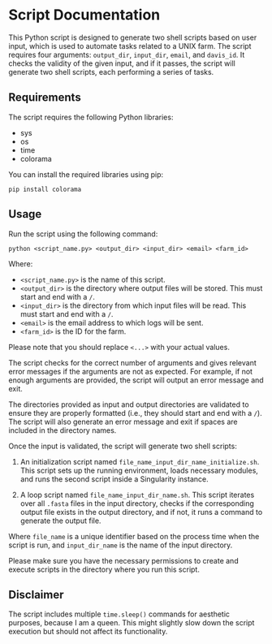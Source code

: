 # Script Documentation

This Python script is designed to generate two shell scripts based on user input, which is used to automate tasks related to a UNIX farm. The script requires four arguments: `output_dir`, `input_dir`, `email`, and `davis_id`. It checks the validity of the given input, and if it passes, the script will generate two shell scripts, each performing a series of tasks.

## Requirements

The script requires the following Python libraries:

- sys
- os
- time
- colorama

You can install the required libraries using pip:

`pip install colorama`


## Usage

Run the script using the following command:

`python <script_name.py> <output_dir> <input_dir> <email> <farm_id>`


Where:

- `<script_name.py>` is the name of this script.
- `<output_dir>` is the directory where output files will be stored. This must start and end with a `/`.
- `<input_dir>` is the directory from which input files will be read. This must start and end with a `/`.
- `<email>` is the email address to which logs will be sent.
- `<farm_id>` is the ID for the farm.

Please note that you should replace `<...>` with your actual values. 

The script checks for the correct number of arguments and gives relevant error messages if the arguments are not as expected. For example, if not enough arguments are provided, the script will output an error message and exit.

The directories provided as input and output directories are validated to ensure they are properly formatted (i.e., they should start and end with a `/`). The script will also generate an error message and exit if spaces are included in the directory names.

Once the input is validated, the script will generate two shell scripts:

1. An initialization script named `file_name_input_dir_name_initialize.sh`. This script sets up the running environment, loads necessary modules, and runs the second script inside a Singularity instance.

2. A loop script named `file_name_input_dir_name.sh`. This script iterates over all `.fasta` files in the input directory, checks if the corresponding output file exists in the output directory, and if not, it runs a command to generate the output file.

Where `file_name` is a unique identifier based on the process time when the script is run, and `input_dir_name` is the name of the input directory.

Please make sure you have the necessary permissions to create and execute scripts in the directory where you run this script.

## Disclaimer

The script includes multiple `time.sleep()` commands for aesthetic purposes, because I am a queen. This might slightly slow down the script execution but should not affect its functionality.
